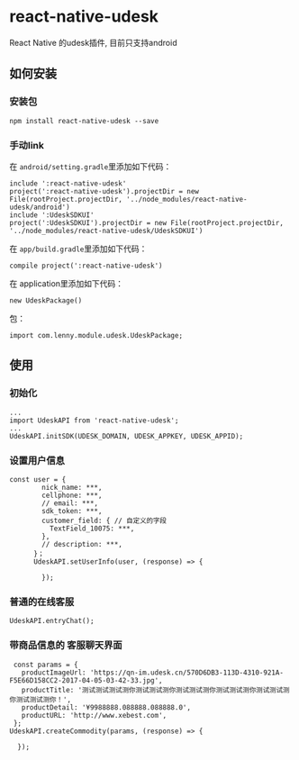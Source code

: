 # react-native-udesk
React Native 的udesk插件, 目前只支持android
## 如何安装
### 安装包
```
npm install react-native-udesk --save
```
### 手动link
在 `android/setting.gradle`里添加如下代码：

```
include ':react-native-udesk'
project(':react-native-udesk').projectDir = new File(rootProject.projectDir, '../node_modules/react-native-udesk/android')
include ':UdeskSDKUI'
project(':UdeskSDKUI').projectDir = new File(rootProject.projectDir, '../node_modules/react-native-udesk/UdeskSDKUI')
```
在 `app/build.gradle`里添加如下代码：
```
compile project(':react-native-udesk')
```
在 application里添加如下代码：
 ```
 new UdeskPackage()
 ```

包：

```
import com.lenny.module.udesk.UdeskPackage;
```
## 使用
### 初始化
```
...
import UdeskAPI from 'react-native-udesk';
...
UdeskAPI.initSDK(UDESK_DOMAIN, UDESK_APPKEY, UDESK_APPID);
```
### 设置用户信息
```
const user = {
        nick_name: ***,
        cellphone: ***,
        // email: ***,
        sdk_token: ***,
        customer_field: { // 自定义的字段
          TextField_10075: ***,
        },
        // description: ***,
      }；
      UdeskAPI.setUserInfo(user, (response) => {

        });
```
### 普通的在线客服
```
UdeskAPI.entryChat();
```
### 带商品信息的 客服聊天界面
```
 const params = {
   productImageUrl: 'https://qn-im.udesk.cn/570D6DB3-113D-4310-921A-F5E66D158CC2-2017-04-05-03-42-33.jpg',
   productTitle: '测试测试测试测你测试测试测你测试测试测你测试测试测你测试测试测你测试测试测你！',
   productDetail: '¥9988888.088888.088888.0',
   productURL: 'http://www.xebest.com',
 };
UdeskAPI.createCommodity(params, (response) => {

  });
```
